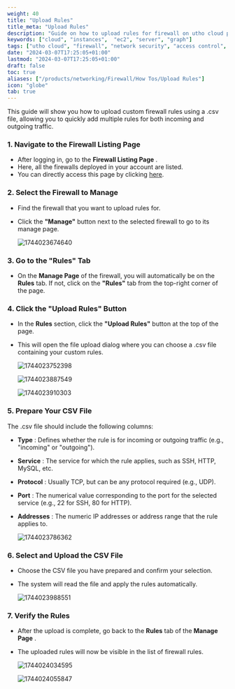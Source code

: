 ```yaml
---
weight: 40
title: "Upload Rules"
title_meta: "Upload Rules"
description: "Guide on how to upload rules for firewall on utho cloud platform"
keywords: ["cloud", "instances",  "ec2", "server", "graph"]
tags: ["utho cloud", "firewall", "network security", "access control", "cloud firewall"]
date: "2024-03-07T17:25:05+01:00"
lastmod: "2024-03-07T17:25:05+01:00"
draft: false
toc: true
aliases: ["/products/networking/Firewall/How Tos/Upload Rules"]
icon: "globe"
tab: true
---
```



This guide will show you how to upload custom firewall rules using a .csv file, allowing you to quickly add multiple rules for both incoming and outgoing traffic.

### **1. Navigate to the Firewall Listing Page**

* After logging in, go to the  **Firewall Listing Page** .
* Here, all the firewalls deployed in your account are listed.
* You can directly access this page by clicking [here](https://console.utho.com/firewall "Firewall Listing Page").

### **2. Select the Firewall to Manage**

* Find the firewall that you want to upload rules for.
* Click the **"Manage"** button next to the selected firewall to go to its manage page.

  ![1744023674640](image/index/1744023674640.png)

### **3. Go to the "Rules" Tab**

* On the **Manage Page** of the firewall, you will automatically be on the **Rules** tab. If not, click on the **"Rules"** tab from the top-right corner of the page.

### **4. Click the "Upload Rules" Button**

* In the **Rules** section, click the **"Upload Rules"** button at the top of the page.
* This will open the file upload dialog where you can choose a .csv file containing your custom rules.

  ![1744023752398](image/index/1744023752398.png)

  ![1744023887549](image/index/1744023887549.png)

  ![1744023910303](image/index/1744023910303.png)

### **5. Prepare Your CSV File**

The .csv file should include the following columns:

* **Type** : Defines whether the rule is for incoming or outgoing traffic (e.g., "incoming" or "outgoing").
* **Service** : The service for which the rule applies, such as SSH, HTTP, MySQL, etc.
* **Protocol** : Usually TCP, but can be any protocol required (e.g., UDP).
* **Port** : The numerical value corresponding to the port for the selected service (e.g., 22 for SSH, 80 for HTTP).
* **Addresses** : The numeric IP addresses or address range that the rule applies to.

  ![1744023786362](image/index/1744023786362.png)

### **6. Select and Upload the CSV File**

* Choose the CSV file you have prepared and confirm your selection.
* The system will read the file and apply the rules automatically.

  ![1744023988551](image/index/1744023988551.png)

### **7. Verify the Rules**

* After the upload is complete, go back to the **Rules** tab of the  **Manage Page** .
* The uploaded rules will now be visible in the list of firewall rules.

  ![1744024034595](image/index/1744024034595.png)

  ![1744024055847](image/index/1744024055847.png)
